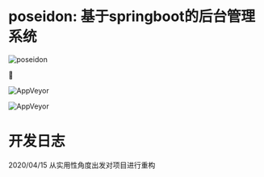 
#  poseidon: 基于springboot的后台管理系统

![poseidon](https://github.com/muggle0/poseidon-cloud/blob/master/project-document/png/factory.jpg?raw=true) 

 :penguin: 
 
![AppVeyor](https://img.shields.io/badge/boot-poseidon-orange.svg)

![AppVeyor](https://img.shields.io/badge/jdk8-support-orange.svg)

# 开发日志

2020/04/15 从实用性角度出发对项目进行重构

